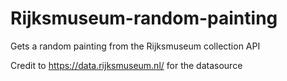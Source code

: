 # Rijksmuseum-random-painting
Gets a random painting from the Rijksmuseum collection API

Credit to https://data.rijksmuseum.nl/ for the datasource
